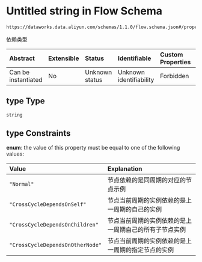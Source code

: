 # Untitled string in Flow Schema

```txt
https://dataworks.data.aliyun.com/schemas/1.1.0/flow.schema.json#/properties/spec/properties/flow/items/properties/depends/items/properties/type
```

依赖类型

| Abstract            | Extensible | Status         | Identifiable            | Custom Properties | Additional Properties | Access Restrictions | Defined In                                                              |
| :------------------ | :--------- | :------------- | :---------------------- | :---------------- | :-------------------- | :------------------ | :---------------------------------------------------------------------- |
| Can be instantiated | No         | Unknown status | Unknown identifiability | Forbidden         | Allowed               | none                | [flow.schema.json\*](../../out/flow.schema.json "open original schema") |

## type Type

`string`

## type Constraints

**enum**: the value of this property must be equal to one of the following values:

| Value                            | Explanation                 |
| :------------------------------- | :-------------------------- |
| `"Normal"`                       | 节点依赖的是同周期的对应的节点示例           |
| `"CrossCycleDependsOnSelf"`      | 节点当前周期的实例依赖的是上一周期的自己的实例     |
| `"CrossCycleDependsOnChildren"`  | 节点当前周期的实例依赖的是上一周期自己的所有子节点实例 |
| `"CrossCycleDependsOnOtherNode"` | 节点当前周期的实例依赖的是上一周期的指定节点的实例   |
